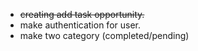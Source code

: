- ~~creating add task opportunity.~~
- make authentication for user.
- make two category (completed/pending)